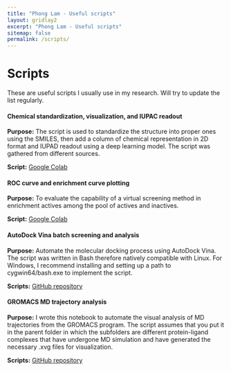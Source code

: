 ```yaml
---
title: "Phong Lam - Useful scripts"
layout: gridlay2
excerpt: "Phong Lam - Useful scripts"
sitemap: false
permalink: /scripts/
---
```


# Scripts

These are useful scripts I usually use in my research. Will try to update the list regularly.

<div class="row">
<div class="well"> 
  
#### Chemical standardization, visualization, and IUPAC readout
  
  **Purpose:** The script is used to standardize the structure into proper ones using the SMILES, then add a column of chemical representation in 2D format and IUPAD readout using a deep learning model. The script was gathered from different sources.
  
  **Script:** <a href="https://colab.research.google.com/github/phonglam3103/Cheminformatics/blob/main/Standardize_visualize_IUPAC.ipynb"> Google Colab</a>
</div>
</div>

<div class="row">
<div class="well"> 
  
#### ROC curve and enrichment curve plotting
  
  **Purpose:** To evaluate the capability of a virtual screening method in enrichment actives among the pool of actives and inactives.
  
  **Script:** <a href="https://colab.research.google.com/github/phonglam3103/Cheminformatics/blob/main/Multiple_ROC_AUC_generalized.ipynb"> Google Colab</a>
</div>
</div>

<div class="row">
<div class="well"> 
  
#### AutoDock Vina batch screening and analysis
  
  **Purpose:** Automate the molecular docking process using AutoDock Vina. The script was written in Bash therefore natively compatible with Linux. For Windows, I recommend installing and setting up a path to cygwin64/bash.exe to implement the script. 
  
  **Scripts:** <a href="https://github.com/phonglam3103/Cheminformatics/tree/main/Molecular%20docking%20scripts"> GitHub repository</a>
 
</div>
</div>

<div class="row">
<div class="well"> 
  
#### GROMACS MD trajectory analysis
  
  **Purpose:** I wrote this notebook to automate the visual analysis of MD trajectories from the GROMACS program. The script assumes that you put it in the parent folder in which the subfolders are different protein-ligand complexes that have undergone MD simulation and have generated the necessary .xvg files for visualization.
  
  **Scripts:** <a href="https://github.com/phonglam3103/Cheminformatics/blob/main/Visuallization%20notebooks/plot.ipynb"> GitHub repository</a>
 
</div>
</div>
